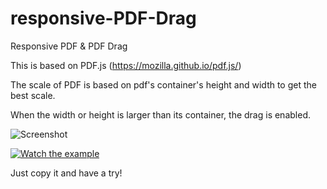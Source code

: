 # responsive-PDF-Drag
Responsive PDF &amp; PDF Drag

This is based on PDF.js (https://mozilla.github.io/pdf.js/)

The scale of PDF is based on pdf's container's height and width to get the best scale.

When the width or height is larger than its container, the drag is enabled.

![Screenshot](https://www.awesomescreenshot.com/image/2735351/4cd5a2cb459366f545baaecfd739e7da)

[![Watch the example](https://www.awesomescreenshot.com/image/2735351/4cd5a2cb459366f545baaecfd739e7da)](https://drive.google.com/file/d/0B7KoOyok6VqbU3Qxd29hRll3eWM/view?usp=drivesdk)


Just copy it and have a try!
